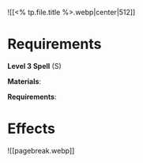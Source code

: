 ![[<% tp.file.title %>.webp|center|512]]
# Requirements
**Level 3 Spell** (S)

**Materials**: 

**Requirements**: 

# Effects


![[pagebreak.webp]]
